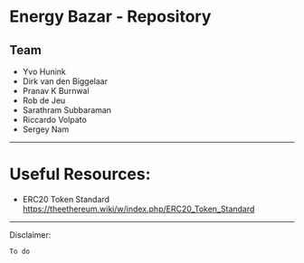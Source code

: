 **Energy Bazar - Repository**
===================

Team
------
 - Yvo Hunink
 - Dirk van den Biggelaar
 - Pranav K Burnwal
 - Rob de Jeu
 - Sarathram Subbaraman
 - Riccardo Volpato
 - Sergey Nam
----------

# Useful Resources:
- ERC20 Token Standard https://theethereum.wiki/w/index.php/ERC20_Token_Standard

----------
Disclaimer:

    To do
